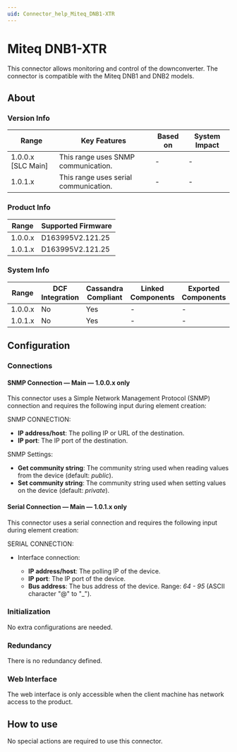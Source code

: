 ```yaml
---
uid: Connector_help_Miteq_DNB1-XTR
---
```


# Miteq DNB1-XTR

This connector allows monitoring and control of the downconverter. The connector is compatible with the Miteq DNB1 and DNB2 models.

## About

### Version Info

| Range              | Key Features                          | Based on | System Impact |
|--------------------|---------------------------------------|----------|---------------|
| 1.0.0.x [SLC Main] | This range uses SNMP communication.   | -        | -             |
| 1.0.1.x            | This range uses serial communication. | -        | -             |

### Product Info

| Range     | Supported Firmware     |
|-----------|------------------------|
| 1.0.0.x   | D163995V2.121.25       |
| 1.0.1.x   | D163995V2.121.25       |

### System Info

| Range     | DCF Integration     | Cassandra Compliant     | Linked Components     | Exported Components     |
|-----------|---------------------|-------------------------|-----------------------|-------------------------|
| 1.0.0.x   | No                  | Yes                     | -                     | -                       |
| 1.0.1.x   | No                  | Yes                     | -                     | -                       |

## Configuration

### Connections

#### SNMP Connection — Main — 1.0.0.x only

This connector uses a Simple Network Management Protocol (SNMP) connection and requires the following input during element creation:

SNMP CONNECTION:

- **IP address/host**: The polling IP or URL of the destination.
- **IP port**: The IP port of the destination.

SNMP Settings:

- **Get community string**: The community string used when reading values from the device (default: *public*).
- **Set community string**: The community string used when setting values on the device (default: *private*).

#### Serial Connection — Main — 1.0.1.x only

This connector uses a serial connection and requires the following input during element creation:

SERIAL CONNECTION:

- Interface connection:

  - **IP address/host**: The polling IP of the device.
  - **IP port**: The IP port of the device.
  - **Bus address**: The bus address of the device. Range: *64 - 95* (ASCII character "@" to "_").

### Initialization

No extra configurations are needed.

### Redundancy

There is no redundancy defined.

### Web Interface

The web interface is only accessible when the client machine has network access to the product.

## How to use

No special actions are required to use this connector.
